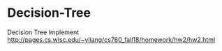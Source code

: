 # Decision-Tree
Decision Tree Implement
http://pages.cs.wisc.edu/~yliang/cs760_fall18/homework/hw2/hw2.html
